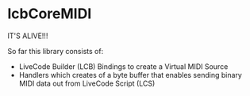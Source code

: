 # lcbCoreMIDI

IT'S ALIVE!!!

So far this library consists of:
- LiveCode Builder (LCB) Bindings to create a Virtual MIDI Source 
- Handlers which creates of a byte buffer that enables sending binary MIDI data out from LiveCode Script (LCS)
